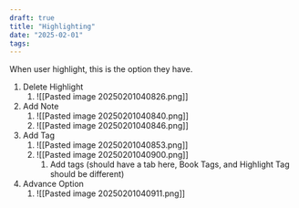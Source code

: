```yaml
---
draft: true
title: "Highlighting"
date: "2025-02-01"
tags: 
---
```

When user highlight, this is the option they have.

1. Delete Highlight
	1. ![[Pasted image 20250201040826.png]]
2. Add Note
	1. ![[Pasted image 20250201040840.png]]
	2. ![[Pasted image 20250201040846.png]]
3. Add Tag
	1. ![[Pasted image 20250201040853.png]]
	2. ![[Pasted image 20250201040900.png]]
		1. Add tags (should have a tab here, Book Tags, and Highlight Tag should be different)
4. Advance Option
	1. ![[Pasted image 20250201040911.png]]